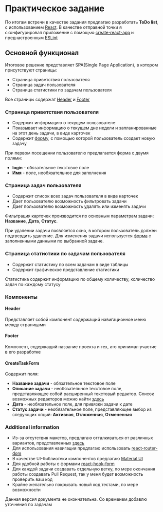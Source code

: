# Практическое задание

По итогам встречи в качестве задания предлагаю разработать **ToDo list**, с использованием [React](https://ru.reactjs.org/). В качестве отправной точки я сконфигурировал приложение с помощью [create-react-app](https://create-react-app.dev/docs/getting-started) и преднастроенным [ESLint](https://eslint.org/docs/user-guide/getting-started)

## Основной функционал

Итоговое решение представляет SPA(Single Page Application), в котором присутствуют страницы:

- Страница приветствия пользователя
- Страница задач пользователя
- Страница статистики по задачам пользователя

Все страницы содержат [Header](#Header) и [Footer](#Footer)

### Страница приветствия пользователя

- Содержит информацию о текущем пользователе
- Показывает информацию о текущем дне недели и запланированные на этот день задачи, в виде карточек
- Содержит [форму](#CreateTaskForm), с помощью которой пользователь создает новую задачу

При первом посещении пользователю предлагается форма с двумя полями:
- **login** - обязательное текстовое поле
- **Имя** - поле, необязательное для заполнения

### Страница задач пользователя

- Содержит список всех задач пользователя в виде карточек
- Дает пользователю возможность фильтровать задачи
- Дает пользователю возможность удалять или изменять задачи

Фильтрация карточек производится по основным параметрам задачи: **Название**, **Дата**, **Статус**.

При удалении задачи появляется окно, в котором пользователь должен подтвердить удаление.
Для изменения задачи используется [форма](#CreateTaskForm) с заполненными данными по выбранной задаче.

### Страница статистики по задачам пользователя

- Содержит статистику по всем задачам в виде таблицы
- Содержит графическое представление статистики

Статистика содержит информацию по общему количеству, количество задач по каждому статусу

### Компоненты

#### Header
Представляет собой компонент содержащий навигационное меню между страницами

#### Footer
Компонент, содержащий название проекта и тех, кто принимал участие в его разработке

#### CreateTaskForm
Содержит поля:
- **Название задачи** - обязательное текстовое поле
- **Описание задачи** - необязательное текстовое поле, представляющее собой расширенный текстовый редактор. Список возможных редакторов можно найти [здесь](https://ourcodeworld.com/articles/read/1065/top-15-best-rich-text-editor-components-wysiwyg-for-reactjs)
- **Дата** - необязательное поле, для привязки задачи к дате
- **Статус задачи** - необязательное поле, представляющее выбор из следующих опций: **Активная**, **Отложенная**, **Отмененная**

### Additional information

- Из-за отсутствия макетов, предлагаю отталкиваться от различных вариантов, представленных [здесь](https://freefrontend.com/bootstrap-to-do-lists/)
- Для использования навигации предлагаю использовать [react-router-dom](https://reactrouter.com/web/guides/quick-start)
- В качестве UI-библиотеки компонентов предлагаю [Material UI](https://material-ui.com/ru/)
- Для удобной работы с формами [react-hook-form](https://react-hook-form.com/)
- Для каждой задачи создавать отдельную ветку, по мере окончания работы создавать Pull Request, так у меня будет возможность проверить ваш код
- Крайне желательно покрывать новый код тестами, по мере возможности

Данная версия документа не окончательна. Со временем добавлю уточнения по задачам
